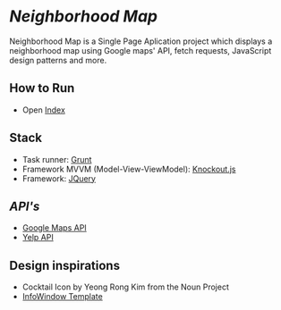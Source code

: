 # *Neighborhood Map*
Neighborhood Map is a Single Page Aplication project which displays a neighborhood map using Google maps' API, fetch requests, JavaScript design patterns and more.

## How to Run
* Open [Index](https://cdn.rawgit.com/FDMOliveira/Front-end-nanodegree-exercises/bbabdf0/5.Neighborhood-Map/index.html)

## Stack
* Task runner: [Grunt](https://gruntjs.com/)
* Framework MVVM (Model-View-ViewModel): [Knockout.js](http://knockoutjs.com/)
* Framework: [JQuery](https://jquery.com/)

## *API's*
* [Google Maps API](https://developers.google.com/maps/documentation/javascript/tutorial)
* [Yelp API](https://www.yelp.com/developers/documentation/v3)

## Design inspirations
* Cocktail Icon by Yeong Rong Kim from the Noun Project
* [InfoWindow Template](https://dribbble.com/shots/4702907-Daily-UI-Challenge)



